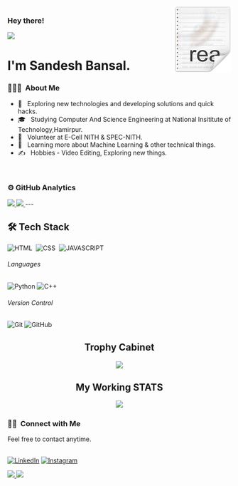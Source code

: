 <img src="icon.png" align="right" />
<h3> Hey there! </h3> 
<img src="https://media.giphy.com/media/hvRJCLFzcasrR4ia7z/giphy.gif" width="30px"> 
<h1>I'm Sandesh Bansal.</h1> 

<h3> 👨🏻‍💻 &nbsp;About Me </h3>

- 🤔 &nbsp; Exploring new technologies and developing solutions and quick hacks.
- 🎓 &nbsp; Studying Computer And Science Engineering at National Insititute of Technology,Hamirpur.
- 💼 &nbsp; Volunteer at E-Cell NITH & SPEC-NITH.
- 🌱 &nbsp; Learning more about Machine Learning & other technical things.
- ✍️ &nbsp; Hobbies - Video Editing, Exploring new things.

 
<br/>

### <h3>⚙️ GitHub Analytics </h3>
<a href="https://github.com/sandesh3568">
  <img height="180em" src="https://github-readme-stats.vercel.app/api?username=sandesh3568&theme=dracula&include_all_commits=true&count_private=true&show_icons=true" />
</a>
<a href="https://github.com/sandesh3568">
 
  <img height="180em" src="https://github-readme-stats.vercel.app/api/top-langs/?username=sandesh3568&theme=buefy&layout=compact" />
</a>
---

<h2>🛠 Tech Stack</h2>

![HTML](https://img.shields.io/badge/html5%20-%23E34F26.svg?&style=for-the-badge&logo=html5&logoColor=white)&nbsp;
![CSS](https://img.shields.io/badge/css3%20-%231572B6.svg?&style=for-the-badge&logo=css3&logoColor=white)&nbsp;
![JAVASCRIPT](https://img.shields.io/badge/javascript%20-%23E34F26.svg?&style=for-the-badge&logo=javascript&logoColor=white)&nbsp;

###### Languages
![Python](https://img.shields.io/badge/-Python-3776AB?style=for-the-badge&logo=Python&logoColor=white)
![C++](https://img.shields.io/badge/C++-00599C?style=for-the-badge&logo=c)

###### Version Control
![Git](https://img.shields.io/badge/-Git-F05032?style=for-the-badge&logo=git&logoColor=white)
![GitHub](https://img.shields.io/badge/-GitHub-181717?style=for-the-badge&logo=github)

## <h2 align=center> Trophy Cabinet </h2>

<p align=center>
<img align=center src="https://github-profile-trophy.vercel.app/?username=sandesh3568&theme=monokai&row=2&column=3&margin-w=8&margin-h=8">
</p>

## <h2 align=center> My Working STATS </h2>
<p align=center>
<img align=centre src="https://github-readme-streak-stats.herokuapp.com/?user=sandesh3568"/>
</p>

<h3>🤝🏻 &nbsp;Connect with Me </h3>
<p>
<p>Feel free to contact anytime.</p>
<br>
<a rel="noreferrer"href="https://www.linkedin.com/in/sandesh-bansal-853a66202/" target=_blank ><img alt="LinkedIn" src="https://img.shields.io/badge/linkedin%20-%230077B5.svg?&style=for-the-badge&logo=linkedin&logoColor=white"/></a>
<a href="https://www.instagram.com/sandesh.b2402/"><img alt="Instagram" src="https://img.shields.io/badge/Instagram-D14836?style=for-the-badge&logo=instagram&logoColor=white" /></a>

<a href="https://sandesh3568.github.io/Resume_sandeshbansal/" target=_blank> <img src ="https://img.shields.io/badge/Resume-rgb(0, 108, 255, 1).svg?&style=for-the-badge&logo=dropbox&logoColor=white%22"> </a>
[<img src ="https://img.shields.io/badge/Email-Here-%23E4405F.svg?&style=for-the-badge&logo=&logoColor=white%22">](mailto:sandeshbansal24@gmail.com)

 </a>
</p>





